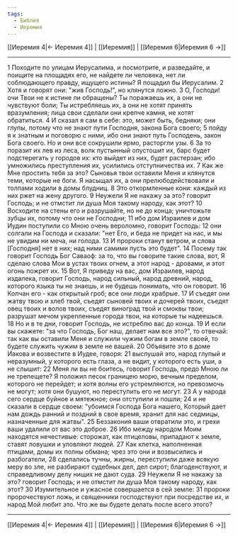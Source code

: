 ```yaml
---
tags:
  - Библия
  - Иеремия
---
```

[[Иеремия 4|← Иеремия 4]] | [[Иеремия]] | [[Иеремия 6|Иеремия 6 →]]

---
1 Походите по улицам Иерусалима, и посмотрите, и разведайте, и поищите на площадях его, не найдете ли человека, нет ли соблюдающего правду, ищущего истины? Я пощадил бы Иерусалим.
2 Хотя и говорят они: "жив Господь!", но клянутся ложно.
3 О, Господи! очи Твои не к истине ли обращены? Ты поражаешь их, а они не чувствуют боли; Ты истребляешь их, а они не хотят принять вразумления; лица свои сделали они крепче камня, не хотят обратиться.
4 И сказал я сам в себе: это, может быть, бедняки; они глупы, потому что не знают пути Господня, закона Бога своего;
5 пойду я к знатным и поговорю с ними, ибо они знают путь Господень, закон Бога своего. Но и они все сокрушили ярмо, расторгли узы.
6 За то поразит их лев из леса, волк пустынный опустошит их, барс будет подстерегать у городов их: кто выйдет из них, будет растерзан; ибо умножились преступления их, усилились отступничества их.
7 Как же Мне простить тебя за это? Сыновья твои оставили Меня и клянутся теми, которые не боги. Я насыщал их, а они прелюбодействовали и толпами ходили в домы блудниц.
8 Это откормленные кони: каждый из них ржет на жену другого.
9 Неужели Я не накажу за это? говорит Господь; и не отмстит ли душа Моя такому народу, как этот?
10 Восходите на стены его и разрушайте, но не до конца; уничтожьте зубцы их, потому что они не Господни;
11 ибо дом Израилев и дом Иудин поступили со Мною очень вероломно, говорит Господь:
12 они солгали на Господа и сказали: "нет Его, и беда не придет на нас, и мы не увидим ни меча, ни голода.
13 И пророки станут ветром, и слова [Господня] нет в них; над ними самими пусть это будет".
14 Посему так говорит Господь Бог Саваоф: за то, что вы говорите такие слова, вот, Я сделаю слова Мои в устах твоих огнем, а этот народ - дровами, и этот огонь пожрет их.
15 Вот, Я приведу на вас, дом Израилев, народ издалека, говорит Господь, народ сильный, народ древний, народ, которого языка ты не знаешь, и не будешь понимать, что он говорит.
16 Колчан его - как открытый гроб; все они люди храбрые.
17 И съедят они жатву твою и хлеб твой, съедят сыновей твоих и дочерей твоих, съедят овец твоих и волов твоих, съедят виноград твой и смоквы твои; разрушат мечом укрепленные города твои, на которые ты надеешься.
18 Но и в те дни, говорит Господь, не истреблю вас до конца.
19 И если вы скажете: "за что Господь, Бог наш, делает нам все это?", то отвечай: так как вы оставили Меня и служили чужим богам в земле своей, то будете служить чужим в земле не вашей.
20 Объявите это в доме Иакова и возвестите в Иудее, говоря:
21 выслушай это, народ глупый и неразумный, у которого есть глаза, а не видит, у которого есть уши, а не слышит:
22 Меня ли вы не боитесь, говорит Господь, предо Мною ли не трепещете? Я положил песок границею морю, вечным пределом, которого не перейдет; и хотя волны его устремляются, но превозмочь не могут; хотя они бушуют, но переступить его не могут.
23 А у народа сего сердце буйное и мятежное; они отступили и пошли;
24 и не сказали в сердце своем: "убоимся Господа Бога нашего, Который дает нам дождь ранний и поздний в свое время, хранит для нас седмицы, назначенные для жатвы".
25 Беззакония ваши отвратили это, и грехи ваши удалили от вас это доброе.
26 Ибо между народом Моим находятся нечестивые: сторожат, как птицеловы, припадают к земле, ставят ловушки и уловляют людей.
27 Как клетка, наполненная птицами, домы их полны обмана; чрез это они и возвысились и разбогатели,
28 сделались тучны, жирны, переступили даже всякую меру во зле, не разбирают судебных дел, дел сирот; благоденствуют, и справедливому делу нищих не дают суда.
29 Неужели Я не накажу за это? говорит Господь; и не отмстит ли душа Моя такому народу, как этот?
30 Изумительное и ужасное совершается в сей земле:
31 пророки пророчествуют ложь, и священники господствуют при посредстве их, и народ Мой любит это. Что же вы будете делать после всего этого?

---
[[Иеремия 4|← Иеремия 4]] | [[Иеремия]] | [[Иеремия 6|Иеремия 6 →]]